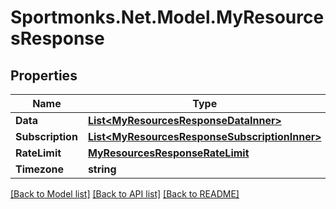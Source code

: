 # Sportmonks.Net.Model.MyResourcesResponse

## Properties

Name | Type | Description | Notes
------------ | ------------- | ------------- | -------------
**Data** | [**List&lt;MyResourcesResponseDataInner&gt;**](MyResourcesResponseDataInner.md) |  | [optional] 
**Subscription** | [**List&lt;MyResourcesResponseSubscriptionInner&gt;**](MyResourcesResponseSubscriptionInner.md) |  | [optional] 
**RateLimit** | [**MyResourcesResponseRateLimit**](MyResourcesResponseRateLimit.md) |  | [optional] 
**Timezone** | **string** |  | [optional] 

[[Back to Model list]](../README.md#documentation-for-models) [[Back to API list]](../README.md#documentation-for-api-endpoints) [[Back to README]](../README.md)

